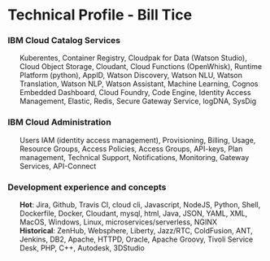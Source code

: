 # Technical Profile - Bill Tice

### IBM Cloud Catalog Services

<ul>
Kuberentes, Container Registry, Cloudpak for Data (Watson Studio), Cloud Object Storage, Cloudant, Cloud Functions (OpenWhisk), Runtime Platform (python), AppID, Watson Discovery, Watson NLU, Watson Translation, Watson NLP, Watson Assistant, Machine Learning, Cognos Embedded Dashboard, Cloud Foundry, Code Engine, Identity Access Management, Elastic, Redis, Secure Gateway Service, logDNA, SysDig
</ul>

### IBM Cloud Administration

<ul>
Users IAM (identity access management), Provisioning, Billing, Usage, Resource Groups, Access Policies, Access Groups, API-keys, Plan management, Technical Support, Notifications, Monitoring, Gateway Services, API-Connect
</ul>

### Development experience and concepts

<ul><b>Hot</b>: Jira, Github, Travis CI, cloud cli, Javascript, NodeJS, Python, Shell, Dockerfile, Docker, Cloudant, mysql, html, Java, JSON, YAML, XML, MacOS, Windows, Linux, microservices/serverless, NGINX<br>
<b>Historical</b>: ZenHub, Websphere, Liberty, Jazz/RTC, ColdFusion, ANT, Jenkins, DB2, Apache, HTTPD, Oracle, Apache Groovy, Tivoli Service Desk, PHP, C++, Autodesk, 3DStudio
<ul>
